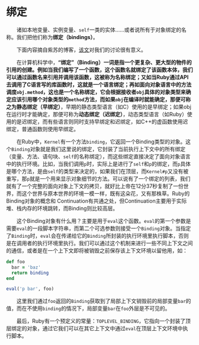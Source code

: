# 绑定

　　诸如本地变量、实例变量、`self`一类的实体……或者说所有于对象绑定的名称。我们把他们称为**绑定（bindings）**。

　　下面内容摘自紫苏的博客，[该文](http://szsu.wordpress.com/2010/09/04/binding/)对我们的讨论很有意义。

　　在计算机科学中，**“绑定”（Binding）**一词是指一个更复杂、更大型的物件的引用的创建。例如当我们编写了一个函数，这个函数名就绑定了该函数本体，我们可以通过函数名来引用并调用该函数，这被称为名称绑定；又如当Ruby通过API去调用了C语言写的库函数时，这就是一个语言绑定；再如面向对象语言中的方法调度`obj.method`，这也是一个名称绑定，它会根据接收者`obj`具体的对象类型来确定应该引用哪个对象类型的`method`方法，而如果`obj`在编译时就能确定，那便可称之为**静态绑定（早绑定）**，早期的静态类型语言（如C）使用的是早绑定；如果obj在运行时才能确定，那便可称为**动态绑定（迟绑定）**，动态类型语言（如Ruby）使用的是迟绑定，而有些语言则同时支持早绑定和迟绑定，如C++的虚函数使用迟绑定，普通函数则使用早绑定。

　　在Ruby中，`Kernel`有一个方法`binding`，它返回一个Binding类型的对象。这个`Binding`对象就是我们这里说的绑定，它封装了当前执行上下文中的所有绑定（变量、方法、语句块、`self`的名称绑定），而这些绑定直接决定了面向对象语言中的执行环境。比如，当我们调用`p`时，实际上是进行了`self`和`p`的绑定，而`p`具体是哪个方法，是由`self`的类型来决定的，如果我们在顶层，而`Kernel#p`又没有被重写，那`p`就是一个用来显示对象细节的方法。可以说有了一个绑定的列表，我们就有了一个完整的面向对象上下文的拷贝，就好比上帝在12分37秒复制了一份世界，而这个世界与原本世界的环境一模一样，既有这朵花，又有那株草。Ruby的Binding对象的概念和 Continuation有共通之处，但Continuation主要用于实际堆、栈内存的环境跳转，而Binding则比较高层。

　　这个Binding对象有什么用？主要是用于`eval`这个函数。`eval`的第一个参数是需要`eval`的一段脚本字符串，而第二个可选参数则接受一个`Binding`对象。当指定了`Binding`时，`eval`会在传递给它的`Binding`所封装的执行环境里执行脚本，否则是在调用者的执行环境里执行。我们可以通过这个机制来进行一些不同上下文之间的通信，或者是在一个上下文即将被销毁之前保存该上下文环境以留他用，如：

```ruby
def foo
  bar = 'baz'
  return binding
end

eval('p bar', foo)
```

　　这里我们通过`foo`返回的`Binding`获取到了局部上下文销毁前的局部变量`bar`的值，而在不使用`binding`的情况下，局部变量`bar`在`foo`外层是不可见的。

　　最后，Ruby有一个预定义的常量：`TOPLEVEL_BINDING`，它指向一个封装了顶层绑定的对象，通过它我们可以在其它上下文中通过`eval`在顶层上下文环境中执行脚本。
